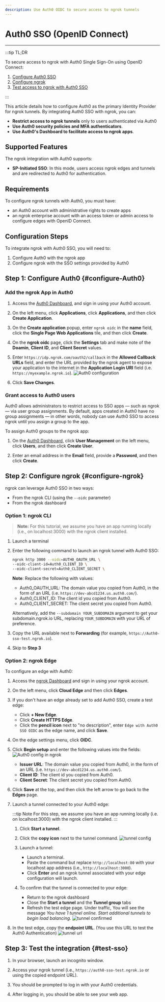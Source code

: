 ```yaml
---
description: Use Auth0 OIDC to secure access to ngrok tunnels
---
```


# Auth0 SSO (OpenID Connect)
------------

:::tip TL;DR

To secure access to ngrok with Auth0 Single Sign-On using OpenID Connect:
1. [Configure Auth0 SSO](#configure-Auth0)
1. [Configure ngrok](#configure-ngrok)
1. [Test access to ngrok with Auth0 SSO](#test-sso)

:::

This article details how to configure Auth0 as the primary Identity Provider for ngrok tunnels.
By integrating Auth0 SSO with ngrok, you can:

- **Restrict access to ngrok tunnels** only to users authenticated via Auth0
- **Use Auth0 security policies and MFA authenticators**.
- **Use Auth0's Dashboard to facilitate access to ngrok apps**.

## Supported Features

The ngrok integration with Auth0 supports:

- **SP-Initiated SSO**: In this mode, users access ngrok edges and tunnels and are redirected to Auth0 for authentication.

## Requirements

To configure ngrok tunnels with Auth0, you must have:

- an Auth0 account with administrative rights to create apps
- an ngrok enterprise account with an access token or admin access to configure edges with OpenID Connect.


## Configuration Steps

To integrate ngrok with Auth0 SSO, you will need to:

1. Configure Auth0 with the ngrok app
1. Configure ngrok with the SSO settings provided by Auth0

## **Step 1**: Configure Auth0 {#configure-Auth0}

### Add the ngrok App in Auth0

1. Access the [Auth0 Dashboard](https://manage.auth0.com/dashboard/), and sign in using your Auth0 account.

1. On the left menu, click **Applications**, click **Applications**, and then click **Create Application**.

1. On the **Create application** popup, enter `ngrok oidc` in the **name** field, click the **Single Page Web Applications** tile, and then click **Create**.

1. On the **ngrok oidc** page, click the **Settings** tab and make note of the **Doamin**, **Client ID**, and **Client Secret** values.

1. Enter `https://idp.ngrok.com/oauth2/callback` in the **Allowed Callback URLs** field, and enter the URL provided by the ngrok agent to expose your application to the internet in the **Application Login URI** field (i.e. `https://myexample.ngrok.io`).
    ![Auth0 configuration](img/ngrok_url_configuration_auth0.png)

1. Click **Save Changes**.


### Grant access to Auth0 users

Auth0 allows administrators to restrict access to SSO apps — such as ngrok — via user group assignments. By default, apps created in Auth0 have no group assignments — in other words, nobody can use Auth0 SSO to access ngrok until you assign a group to the app.

To assign Auth0 groups to the ngrok app:

1. On the [Auth0 Dashboard](https://manage.auth0.com/dashboard/), click **User Management** on the left menu, click **Users**, and then click **Create User**.

1. Enter an email address in the **Email** field, provide a **Password**, and then click **Create**.


## **Step 2**: Configure ngrok {#configure-ngrok}

ngrok can leverage Auth0 SSO in two ways:

- From the ngrok CLI (using the `--oidc` parameter)
- From the ngrok dashboard

### **Option 1**: ngrok CLI

> **Note:** For this tutorial, we assume you have an app running locally (i.e., on localhost:3000) with the ngrok client installed.

1. Launch a terminal

1. Enter the following command to launch an ngrok tunnel with Auth0 SSO:
    ```bash
    ngrok http 3000 --oidc=AUTH0_OAUTH_URL \
    --oidc-client-id=Auth0_CLIENT_ID \
    --oidc-client-secret=Auth0_CLIENT_SECRET \
    ```
    **Note**: Replace the following with values:
    - Auth0_OAUTH_URL: The domain value you copied from Auth0, in the form of an URL (i.e. `https://dev-abcd1234.us.auth0.com/`).
    - Auth0_CLIENT_ID: The client id you copied from Auth0.
    - Auth0_CLIENT_SECRET: The client secret you copied from Auth0.
    
    Alternatively, add the `--subdomain YOUR_SUBDOMAIN` argument to get your subdomain.ngrok.io URL, replacing `YOUR_SUBDOMAIN` with your URL of preference.

1. Copy the URL available next to **Forwarding** (for example, `https://Auth0-sso-test.ngrok.io`).

1. Skip to **Step 3**

### **Option 2**: ngrok Edge

To configure an edge with Auth0:

1. Access the [ngrok Dashboard](https://dashboard.ngrok.com/) and sign in using your ngrok account.

1. On the left menu, click **Cloud Edge** and then click **Edges**.

1. If you don't have an edge already set to add Auth0 SSO, create a test edge:
    * Click **+ New Edge**.
    * Click **Create HTTPS Edge**.
    * Click the **pencil icon** next to "no description", enter `Edge with Auth0 SSO OIDC` as the edge name, and click **Save**.

1. On the edge settings menu, click **OIDC**.

1. Click **Begin setup** and enter the following values into the fields:
    ![Auth0 config in ngrok](img/auth0-1.png)

    * **Issuer URL**: The domain value you copied from Auth0, in the form of an URL (i.e. `https://dev-abcd1234.us.auth0.com/`).
    * **Client ID**:  The client id you copied from Auth0.
    * **Client Secret**: The client secret you copied from Auth0.

1. Click **Save** at the top, and then click the left arrow to go back to the **Edges** page.

1. Launch a tunnel connected to your Auth0 edge:

    :::tip Note 
    For this step, we assume you have an app running locally (i.e. on localhost:3000) with the ngrok client installed.
    :::

    1. Click **Start a tunnel**.

    1. Click the **copy icon** next to the tunnel command.
        ![tunnel config](img/auth0-2.png)

    1. Launch a tunnel:
        * Launch a terminal.
        * Paste the command but replace `http://localhost:80` with your localhost app address (i.e., `http://localhost:3000`).
        * Click **Enter** and an ngrok tunnel associated with your edge configuration will launch.

    1. To confirm that the tunnel is connected to your edge:
        * Return to the ngrok dashboard
        * Close the **Start a tunnel** and the **Tunnel group** tabs
        * Refresh the test edge page. Under traffic, You will see the message _You have 1 tunnel online. Start additional tunnels to begin load balancing._
        ![tunnel confirmed](img/auth0-3.png)

1. In the test edge, copy the **endpoint URL**. (You use this URL to test the Auth0 Authentication)
    ![tunnel url](img/auth0-4.png)

## Step 3: Test the integration {#test-sso}

1. In your browser, launch an incognito window.

1. Access your ngrok tunnel (i.e., `https://auth0-sso-test.ngrok.io` or using the copied endpoint URL).

1. You should be prompted to log in with your Auth0 credentials.

1. After logging in, you should be able to see your web app.

